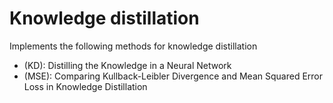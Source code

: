# Knowledge distillation

Implements the following methods for knowledge distillation

- (KD): Distilling the Knowledge in a Neural Network
- (MSE): Comparing Kullback-Leibler Divergence and Mean Squared Error Loss
in Knowledge Distillation
